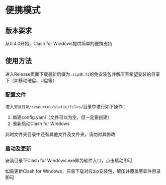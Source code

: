 # 便携模式

## 版本要求 <a id="&#x7248;&#x672C;&#x8981;&#x6C42;"></a>

从0.4.0开始，Clash for Windows提供简单的便携支持

## 使用方法 <a id="&#x4F7F;&#x7528;&#x65B9;&#x6CD5;"></a>

进入Release页面下载最新后缀为`.zip或.7z`的免安装包并解压至希望安装的目录下（如移动硬盘、U盘等）

### 配置文件 <a id="&#x914D;&#x7F6E;&#x6587;&#x4EF6;"></a>

进入`安装目录/resources/static/files/`目录中进行如下操作：

1. 新建config.yaml（文件可以为空，但一定要创建）
2. 重新启动Clash for Windows

此时文件夹目录中还有其他文件及文件夹，请勿对其修改

### 启动及更新 <a id="&#x542F;&#x52A8;&#x53CA;&#x66F4;&#x65B0;"></a>

安装目录下Clash for Windows.exe即为软件入口，点击启动即可

如需更新Clash for Windows，只需下载对应zip安装包，解压并覆盖至软件目录即可

